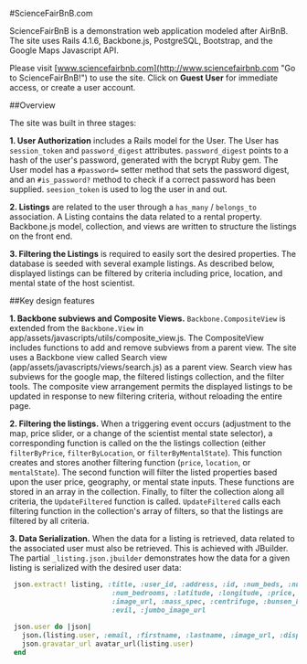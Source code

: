 #ScienceFairBnB.com

ScienceFairBnB is a demonstration web application modeled after AirBnB.  The site uses Rails 4.1.6, Backbone.js, PostgreSQL, Bootstrap, and the Google Maps Javascript API.  

Please visit [www.sciencefairbnb.com](http://www.sciencefairbnb.com "Go to ScienceFairBnB!") to use the site.  Click on **Guest User** for immediate access, or create a user account.

##Overview

The site was built in three stages:

**1. User Authorization** includes a Rails model for the User.  The User has `session_token` and `password_digest` attributes.  `password_digest` points to a hash of the user's password, generated with the bcrypt Ruby gem.  The User model has a `#password=` setter method that sets the password digest, and an `#is_password?` method to check if a correct password has been supplied.  `seesion_token` is used to log the user in and out.  

**2. Listings** are related to the user through a `has_many` / `belongs_to` association.  A Listing contains the data related to a rental property.  Backbone.js model, collection, and views are written to structure the listings on the front end.     

**3. Filtering the Listings** is required to easily sort the desired properties. The database is seeded with several example listings.  As described below, displayed listings can be filtered by criteria including price, location, and mental state of the host scientist.

##Key design features

**1. Backbone subviews and Composite Views.** `Backbone.CompositeView` is extended from the `Backbone.View` in app/assets/javascripts/utils/composite_view.js.  The CompositeView includes functions to add and remove subviews from a parent view.  The site uses a Backbone view called Search view (app/assets/javascripts/views/search.js) as a parent view.  Search view has subviews for the google map, the filtered listings collection, and the filter tools.  The composite view arrangement permits the displayed listings to be updated in response to new filtering criteria, without reloading the entire page.     

**2. Filtering the listings.**  When a triggering event occurs (adjustment to the map, price slider, or a change of the scientist mental state selector), a corresponding function is called on the the listings collection (either `filterByPrice`, `filterByLocation`, or `filterByMentalState`).  This function creates and stores another filtering function (`price`, `location`, or `mentalState`).  The second function will filter the listed properties based upon the user price, geography, or mental state inputs.  These functions are stored in an array in the collection.   Finally, to filter the collection along all criteria, the `UpdateFiltered` function is called.  `UpdateFiltered` calls each filtering function in the collection's array of filters, so that the listings are filtered by all criteria.    

**3. Data Serialization.**  When the data for a listing is retrieved, data related to the associated user must also be retrieved.  This is achieved with JBuilder.  The partial `_listing.json.jbuilder` demonstrates how the data for a given listing is serialized with the desired user data:

```ruby
 json.extract! listing, :title, :user_id, :address, :id, :num_beds, :num_guests,
                         :num_bedrooms, :latitude, :longitude, :price, 
                         :image_url, :mass_spec, :centrifuge, :bunsen_burner,
                         :evil, :jumbo_image_url 
 
 json.user do |json|
   json.(listing.user, :email, :firstname, :lastname, :image_url, :disposition)
   json.gravatar_url avatar_url(listing.user)
 end
```

   










